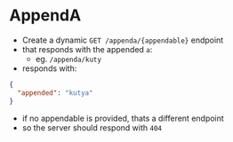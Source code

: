 # AppendA
- Create a dynamic `GET /appenda/{appendable}` endpoint
- that responds with the appended `a`:
  - eg. `/appenda/kuty`
- responds with:
```json
{
  "appended": "kutya"
}
```
- if no appendable is provided, thats a different endpoint
- so the server should respond with `404`
